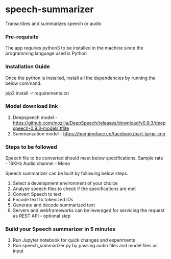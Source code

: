 # speech-summarizer
Transcribes and summarizes speech or audio

### Pre-requisite
The app requires python3 to be installed in the machine since the programming language used is Python

### Installation Guide
Once the python is installed, install all the dependencies by running the below command.

  pip3 install -r requirements.txt
  
### Model download link

  1. Deepspeech model - https://github.com/mozilla/DeepSpeech/releases/download/v0.9.3/deepspeech-0.9.3-models.tflite
  2. Summarization model - https://huggingface.co/facebook/bart-large-cnn

### Steps to be followed

Speech file to be converted should meet below specifications.
  Sample rate - 16KHz
  Audio channel - Mono

Speech summarizer can be built by following below steps.

1. Select a development environment of your choice
2. Analyse speech files to check if the specifications are met
3. Convert Speech to text
4. Encode text to tokenized IDs
5. Generate and decode summarized text
6. Servers and webframeworks can be leveraged for servicing the request as REST API - optional step

### Build your Speech summarizer in 5 minutes

1. Run Jupyter notebook for quick changes and experiments
2. Run speech_summarizer.py by passing audio files and model files as input
